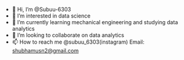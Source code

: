 - 👋 Hi, I’m @Subuu-6303
- 👀 I’m interested in data science 
- 🌱 I’m currently learning mechanical engineering and studying data analytics
- 💞️ I’m looking to collaborate on data analytics 
- 📫 How to reach me @subuu_6303(instagram) Email: shubhamusn2@gmail.com

<!---
Subuu-6303/Subuu-6303 is a ✨ special ✨ repository because its `README.md` (this file) appears on your GitHub profile.
You can click the Preview link to take a look at your changes.
--->
